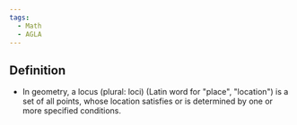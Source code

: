 ```yaml
---
tags:
  - Math
  - AGLA
---
```

## Definition
- In geometry, a locus (plural: loci) (Latin word for "place", "location") is a set of all points, whose location satisfies or is determined by one or more specified conditions.